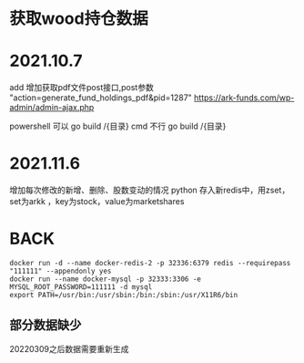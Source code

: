 # 获取wood持仓数据

# 2021.10.7 
add 增加获取pdf文件post接口,post参数 "action=generate_fund_holdings_pdf&pid=1287"
https://ark-funds.com/wp-admin/admin-ajax.php

powershell 可以 go build /{目录}
cmd  不行 go build /{目录}

# 2021.11.6 
增加每次修改的新增、删除、股数变动的情况
python 存入新redis中，用zset，set为arkk ，key为stock，value为marketshares

# BACK
```
docker run -d --name docker-redis-2 -p 32336:6379 redis --requirepass "111111" --appendonly yes
docker run --name docker-mysql -p 32333:3306 -e MYSQL_ROOT_PASSWORD=111111 -d mysql
export PATH=/usr/bin:/usr/sbin:/bin:/sbin:/usr/X11R6/bin
```

## 部分数据缺少
20220309之后数据需要重新生成